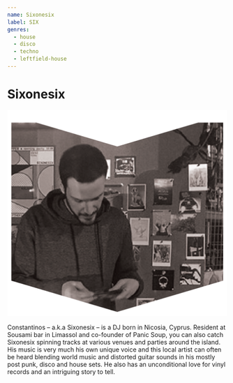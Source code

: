 ```yaml
---
name: Sixonesix
label: SIX
genres:
  - house
  - disco
  - techno
  - leftfield-house
---
```


# Sixonesix

![](./assets/images/SIXONESIX.png)

Constantinos – a.k.a Sixonesix – is a DJ born in Nicosia, Cyprus. Resident at Sousami bar in Limassol and co-founder of Panic Soup, you can also catch Sixonesix spinning tracks at various venues and parties around the island. His music is very much his own unique voice and this local artist can often be heard blending world music and distorted guitar sounds in his mostly post punk, disco and house sets. He also has an unconditional love for vinyl records and an intriguing story to tell.  
